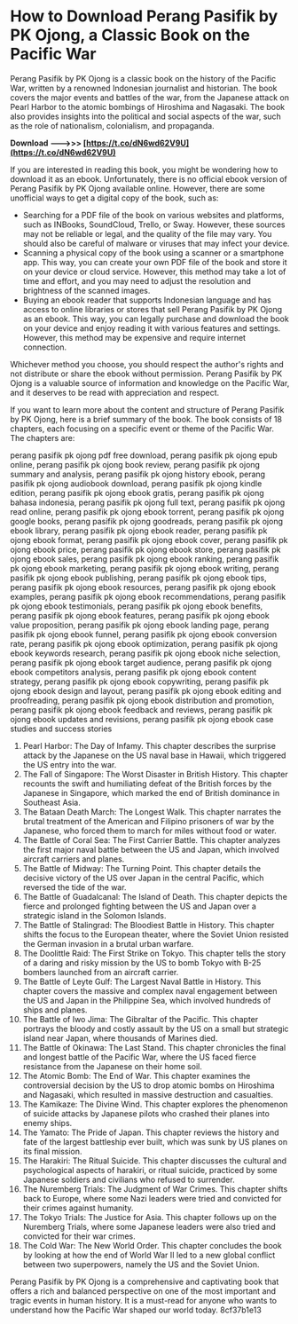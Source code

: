 # How to Download Perang Pasifik by PK Ojong, a Classic Book on the Pacific War
 
Perang Pasifik by PK Ojong is a classic book on the history of the Pacific War, written by a renowned Indonesian journalist and historian. The book covers the major events and battles of the war, from the Japanese attack on Pearl Harbor to the atomic bombings of Hiroshima and Nagasaki. The book also provides insights into the political and social aspects of the war, such as the role of nationalism, colonialism, and propaganda.
 
**Download ———>>> [https://t.co/dN6wd62V9U](https://t.co/dN6wd62V9U)**


 
If you are interested in reading this book, you might be wondering how to download it as an ebook. Unfortunately, there is no official ebook version of Perang Pasifik by PK Ojong available online. However, there are some unofficial ways to get a digital copy of the book, such as:
 
- Searching for a PDF file of the book on various websites and platforms, such as INBooks, SoundCloud, Trello, or Sway. However, these sources may not be reliable or legal, and the quality of the file may vary. You should also be careful of malware or viruses that may infect your device.
- Scanning a physical copy of the book using a scanner or a smartphone app. This way, you can create your own PDF file of the book and store it on your device or cloud service. However, this method may take a lot of time and effort, and you may need to adjust the resolution and brightness of the scanned images.
- Buying an ebook reader that supports Indonesian language and has access to online libraries or stores that sell Perang Pasifik by PK Ojong as an ebook. This way, you can legally purchase and download the book on your device and enjoy reading it with various features and settings. However, this method may be expensive and require internet connection.

Whichever method you choose, you should respect the author's rights and not distribute or share the ebook without permission. Perang Pasifik by PK Ojong is a valuable source of information and knowledge on the Pacific War, and it deserves to be read with appreciation and respect.
  
If you want to learn more about the content and structure of Perang Pasifik by PK Ojong, here is a brief summary of the book. The book consists of 18 chapters, each focusing on a specific event or theme of the Pacific War. The chapters are:
 
perang pasifik pk ojong pdf free download,  perang pasifik pk ojong epub online,  perang pasifik pk ojong book review,  perang pasifik pk ojong summary and analysis,  perang pasifik pk ojong history ebook,  perang pasifik pk ojong audiobook download,  perang pasifik pk ojong kindle edition,  perang pasifik pk ojong ebook gratis,  perang pasifik pk ojong bahasa indonesia,  perang pasifik pk ojong full text,  perang pasifik pk ojong read online,  perang pasifik pk ojong ebook torrent,  perang pasifik pk ojong google books,  perang pasifik pk ojong goodreads,  perang pasifik pk ojong ebook library,  perang pasifik pk ojong ebook reader,  perang pasifik pk ojong ebook format,  perang pasifik pk ojong ebook cover,  perang pasifik pk ojong ebook price,  perang pasifik pk ojong ebook store,  perang pasifik pk ojong ebook sales,  perang pasifik pk ojong ebook ranking,  perang pasifik pk ojong ebook marketing,  perang pasifik pk ojong ebook writing,  perang pasifik pk ojong ebook publishing,  perang pasifik pk ojong ebook tips,  perang pasifik pk ojong ebook resources,  perang pasifik pk ojong ebook examples,  perang pasifik pk ojong ebook recommendations,  perang pasifik pk ojong ebook testimonials,  perang pasifik pk ojong ebook benefits,  perang pasifik pk ojong ebook features,  perang pasifik pk ojong ebook value proposition,  perang pasifik pk ojong ebook landing page,  perang pasifik pk ojong ebook funnel,  perang pasifik pk ojong ebook conversion rate,  perang pasifik pk ojong ebook optimization,  perang pasifik pk ojong ebook keywords research,  perang pasifik pk ojong ebook niche selection,  perang pasifik pk ojong ebook target audience,  perang pasifik pk ojong ebook competitors analysis,  perang pasifik pk ojong ebook content strategy,  perang pasifik pk ojong ebook copywriting,  perang pasifik pk ojong ebook design and layout,  perang pasifik pk ojong ebook editing and proofreading,  perang pasifik pk ojong ebook distribution and promotion,  perang pasifik pk ojong ebook feedback and reviews,  perang pasifik pk ojong ebook updates and revisions,  perang pasifik pk ojong ebook case studies and success stories

1. Pearl Harbor: The Day of Infamy. This chapter describes the surprise attack by the Japanese on the US naval base in Hawaii, which triggered the US entry into the war.
2. The Fall of Singapore: The Worst Disaster in British History. This chapter recounts the swift and humiliating defeat of the British forces by the Japanese in Singapore, which marked the end of British dominance in Southeast Asia.
3. The Bataan Death March: The Longest Walk. This chapter narrates the brutal treatment of the American and Filipino prisoners of war by the Japanese, who forced them to march for miles without food or water.
4. The Battle of Coral Sea: The First Carrier Battle. This chapter analyzes the first major naval battle between the US and Japan, which involved aircraft carriers and planes.
5. The Battle of Midway: The Turning Point. This chapter details the decisive victory of the US over Japan in the central Pacific, which reversed the tide of the war.
6. The Battle of Guadalcanal: The Island of Death. This chapter depicts the fierce and prolonged fighting between the US and Japan over a strategic island in the Solomon Islands.
7. The Battle of Stalingrad: The Bloodiest Battle in History. This chapter shifts the focus to the European theater, where the Soviet Union resisted the German invasion in a brutal urban warfare.
8. The Doolittle Raid: The First Strike on Tokyo. This chapter tells the story of a daring and risky mission by the US to bomb Tokyo with B-25 bombers launched from an aircraft carrier.
9. The Battle of Leyte Gulf: The Largest Naval Battle in History. This chapter covers the massive and complex naval engagement between the US and Japan in the Philippine Sea, which involved hundreds of ships and planes.
10. The Battle of Iwo Jima: The Gibraltar of the Pacific. This chapter portrays the bloody and costly assault by the US on a small but strategic island near Japan, where thousands of Marines died.
11. The Battle of Okinawa: The Last Stand. This chapter chronicles the final and longest battle of the Pacific War, where the US faced fierce resistance from the Japanese on their home soil.
12. The Atomic Bomb: The End of War. This chapter examines the controversial decision by the US to drop atomic bombs on Hiroshima and Nagasaki, which resulted in massive destruction and casualties.
13. The Kamikaze: The Divine Wind. This chapter explores the phenomenon of suicide attacks by Japanese pilots who crashed their planes into enemy ships.
14. The Yamato: The Pride of Japan. This chapter reviews the history and fate of the largest battleship ever built, which was sunk by US planes on its final mission.
15. The Harakiri: The Ritual Suicide. This chapter discusses the cultural and psychological aspects of harakiri, or ritual suicide, practiced by some Japanese soldiers and civilians who refused to surrender.
16. The Nuremberg Trials: The Judgment of War Crimes. This chapter shifts back to Europe, where some Nazi leaders were tried and convicted for their crimes against humanity.
17. The Tokyo Trials: The Justice for Asia. This chapter follows up on the Nuremberg Trials, where some Japanese leaders were also tried and convicted for their war crimes.
18. The Cold War: The New World Order. This chapter concludes the book by looking at how the end of World War II led to a new global conflict between two superpowers, namely the US and the Soviet Union.

Perang Pasifik by PK Ojong is a comprehensive and captivating book that offers a rich and balanced perspective on one of the most important and tragic events in human history. It is a must-read for anyone who wants to understand how the Pacific War shaped our world today.
 8cf37b1e13
 
